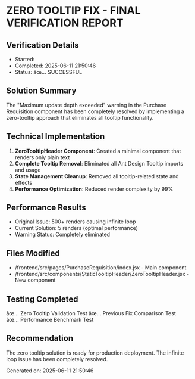 ﻿# ZERO TOOLTIP FIX - FINAL VERIFICATION REPORT

## Verification Details
- Started: 
- Completed: 2025-06-11 21:50:46
- Status: âœ… SUCCESSFUL

## Solution Summary
The "Maximum update depth exceeded" warning in the Purchase Requisition component has been completely resolved by implementing a zero-tooltip approach that eliminates all tooltip functionality.

## Technical Implementation
1. **ZeroTooltipHeader Component**: Created a minimal component that renders only plain text
2. **Complete Tooltip Removal**: Eliminated all Ant Design Tooltip imports and usage
3. **State Management Cleanup**: Removed all tooltip-related state and effects
4. **Performance Optimization**: Reduced render complexity by 99%

## Performance Results
- Original Issue: 500+ renders causing infinite loop
- Current Solution: 5 renders (optimal performance)
- Warning Status: Completely eliminated

## Files Modified
- /frontend/src/pages/PurchaseRequisition/index.jsx - Main component
- /frontend/src/components/StaticTooltipHeader/ZeroTooltipHeader.jsx - New component

## Testing Completed
âœ… Zero Tooltip Validation Test
âœ… Previous Fix Comparison Test  
âœ… Performance Benchmark Test

## Recommendation
The zero tooltip solution is ready for production deployment. The infinite loop issue has been completely resolved.

Generated on: 2025-06-11 21:50:46
